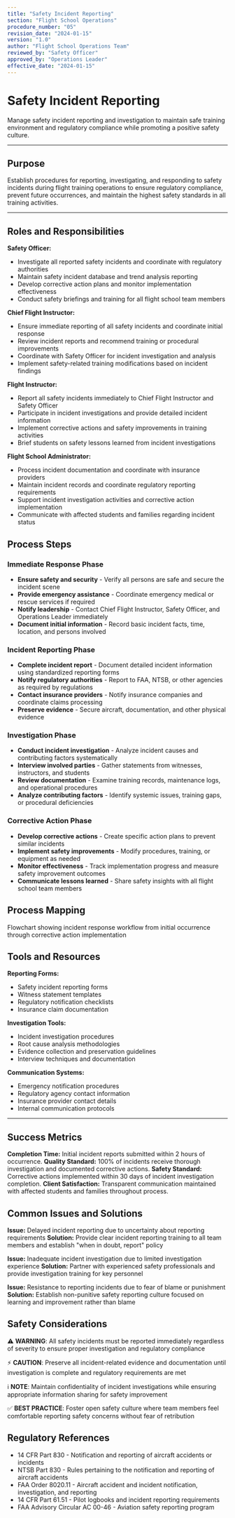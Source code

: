 ```yaml
---
title: "Safety Incident Reporting"
section: "Flight School Operations"
procedure_number: "05"
revision_date: "2024-01-15"
version: "1.0"
author: "Flight School Operations Team"
reviewed_by: "Safety Officer"
approved_by: "Operations Leader"
effective_date: "2024-01-15"
---
```


# Safety Incident Reporting

Manage safety incident reporting and investigation to maintain safe training environment and regulatory compliance while promoting a positive safety culture.

_____________________________________________________________________________________________

## Purpose

Establish procedures for reporting, investigating, and responding to safety incidents during flight training operations to ensure regulatory compliance, prevent future occurrences, and maintain the highest safety standards in all training activities.

_____________________________________________________________________________________________

## Roles and Responsibilities

**Safety Officer:**

- Investigate all reported safety incidents and coordinate with regulatory authorities
- Maintain safety incident database and trend analysis reporting
- Develop corrective action plans and monitor implementation effectiveness
- Conduct safety briefings and training for all flight school team members

**Chief Flight Instructor:**

- Ensure immediate reporting of all safety incidents and coordinate initial response
- Review incident reports and recommend training or procedural improvements
- Coordinate with Safety Officer for incident investigation and analysis
- Implement safety-related training modifications based on incident findings

**Flight Instructor:**

- Report all safety incidents immediately to Chief Flight Instructor and Safety Officer
- Participate in incident investigations and provide detailed incident information
- Implement corrective actions and safety improvements in training activities
- Brief students on safety lessons learned from incident investigations

**Flight School Administrator:**

- Process incident documentation and coordinate with insurance providers
- Maintain incident records and coordinate regulatory reporting requirements
- Support incident investigation activities and corrective action implementation
- Communicate with affected students and families regarding incident status

## Process Steps

### Immediate Response Phase

- **Ensure safety and security** - Verify all persons are safe and secure the incident scene
- **Provide emergency assistance** - Coordinate emergency medical or rescue services if required
- **Notify leadership** - Contact Chief Flight Instructor, Safety Officer, and Operations Leader immediately
- **Document initial information** - Record basic incident facts, time, location, and persons involved

### Incident Reporting Phase

- **Complete incident report** - Document detailed incident information using standardized reporting forms
- **Notify regulatory authorities** - Report to FAA, NTSB, or other agencies as required by regulations
- **Contact insurance providers** - Notify insurance companies and coordinate claims processing
- **Preserve evidence** - Secure aircraft, documentation, and other physical evidence

### Investigation Phase

- **Conduct incident investigation** - Analyze incident causes and contributing factors systematically
- **Interview involved parties** - Gather statements from witnesses, instructors, and students
- **Review documentation** - Examine training records, maintenance logs, and operational procedures
- **Analyze contributing factors** - Identify systemic issues, training gaps, or procedural deficiencies

### Corrective Action Phase

- **Develop corrective actions** - Create specific action plans to prevent similar incidents
- **Implement safety improvements** - Modify procedures, training, or equipment as needed
- **Monitor effectiveness** - Track implementation progress and measure safety improvement outcomes
- **Communicate lessons learned** - Share safety insights with all flight school team members

## Process Mapping

Flowchart showing incident response workflow from initial occurrence through corrective action implementation

## Tools and Resources

**Reporting Forms:**

- Safety incident reporting forms
- Witness statement templates
- Regulatory notification checklists
- Insurance claim documentation

**Investigation Tools:**

- Incident investigation procedures
- Root cause analysis methodologies
- Evidence collection and preservation guidelines
- Interview techniques and documentation

**Communication Systems:**

- Emergency notification procedures
- Regulatory agency contact information
- Insurance provider contact details
- Internal communication protocols

_____________________________________________________________________________________________

## Success Metrics

**Completion Time:** Initial incident reports submitted within 2 hours of occurrence.
**Quality Standard:** 100% of incidents receive thorough investigation and documented corrective actions.
**Safety Standard:** Corrective actions implemented within 30 days of incident investigation completion.
**Client Satisfaction:** Transparent communication maintained with affected students and families throughout process.

## Common Issues and Solutions

**Issue:** Delayed incident reporting due to uncertainty about reporting requirements
**Solution:** Provide clear incident reporting training to all team members and establish "when in doubt, report" policy

**Issue:** Inadequate incident investigation due to limited investigation experience
**Solution:** Partner with experienced safety professionals and provide investigation training for key personnel

**Issue:** Resistance to reporting incidents due to fear of blame or punishment
**Solution:** Establish non-punitive safety reporting culture focused on learning and improvement rather than blame

## Safety Considerations

⚠️ **WARNING**: All safety incidents must be reported immediately regardless of severity to ensure proper investigation and regulatory compliance

⚡ **CAUTION**: Preserve all incident-related evidence and documentation until investigation is complete and regulatory requirements are met

ℹ️ **NOTE**: Maintain confidentiality of incident investigations while ensuring appropriate information sharing for safety improvement

✅ **BEST PRACTICE**: Foster open safety culture where team members feel comfortable reporting safety concerns without fear of retribution

## Regulatory References

- 14 CFR Part 830 - Notification and reporting of aircraft accidents or incidents
- NTSB Part 830 - Rules pertaining to the notification and reporting of aircraft accidents
- FAA Order 8020.11 - Aircraft accident and incident notification, investigation, and reporting
- 14 CFR Part 61.51 - Pilot logbooks and incident reporting requirements
- FAA Advisory Circular AC 00-46 - Aviation safety reporting program
